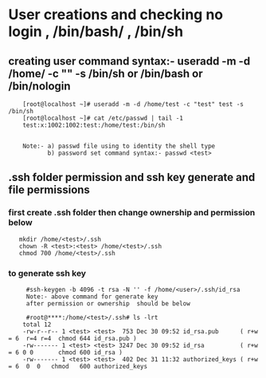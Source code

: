 #  User creations and checking no login , /bin/bash/ , /bin/sh

## creating user  command syntax:- useradd -m -d /home/<userName> -c "<userName>" <userName> -s /bin/sh or /bin/bash or /bin/nologin
  
        [root@localhost ~]# useradd -m -d /home/test -c "test" test -s /bin/sh
        [root@localhost ~]# cat /etc/passwd | tail -1
        test:x:1002:1002:test:/home/test:/bin/sh
         

        Note:- a) passwd file using to identity the shell type
               b) password set command syntax:- passwd <test>
  
##  .ssh folder permission and ssh key generate and file permissions 
### first create .ssh folder then change ownership and permission below
       mkdir /home/<test>/.ssh
       chown -R <test>:<test> /home/<test>/.ssh
       chmod 700 /home/<test>/.ssh
  
### to generate ssh key
  
      
         #ssh-keygen -b 4096 -t rsa -N '' -f /home/<user>/.ssh/id_rsa
         Note:- above command for generate key
         after permission or ownership  should be below
      
         #root@****:/home/<test>/.ssh# ls -lrt
        total 12
        -rw-r--r-- 1 <test> <test>  753 Dec 30 09:52 id_rsa.pub      ( r+w = 6  r=4 r=4  chmod 644 id_rsa.pub )
        -rw------- 1 <test> <test> 3247 Dec 30 09:52 id_rsa          ( r+w = 6 0 0       chmod 600 id_rsa )
        -rw------- 1 <test> <test>  402 Dec 31 11:32 authorized_keys ( r+w = 6  0  0   chmod   600 authorized_keys



     
